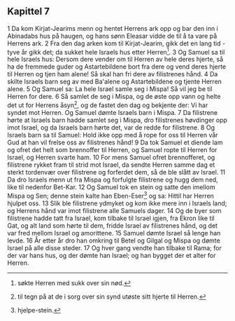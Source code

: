 ## Kapittel 7

1 Da kom Kirjat-Jearims menn og hentet Herrens ark opp og bar den inn i Abinadabs hus på haugen, og hans sønn Eleasar vidde de til å ta vare på Herrens ark.
2 Fra den dag arken kom til Kirjat-Jearim, gikk det en lang tid - tyve år gikk det; da sukket hele Israels hus etter Herren[^1].
3 Og Samuel sa til hele Israels hus: Dersom dere vender om til Herren av hele deres hjerte, så ha de fremmede guder og Astartebildene bort fra dere og vend deres hjerte til Herren og tjen ham alene! Så skal han fri dere av filistrenes hånd.
4 Da skilte Israels barn seg av med Ba'alene og Astartebildene og tjente Herren alene.
5 Og Samuel sa: La hele Israel samle seg i Mispa! Så vil jeg be til Herren for dere.
6 Så samlet de seg i Mispa, og de øste opp vann og helte det ut for Herrens åsyn[^2], og de fastet den dag og bekjente der: Vi har syndet mot Herren. Og Samuel dømte Israels barn i Mispa.
7 Da filistrene hørte at Israels barn hadde samlet seg i Mispa, dro filistrenes høvdinger opp imot Israel, og da Israels barn hørte det, var de redde for filistrene.
8 Og Israels barn sa til Samuel: Hold ikke opp med å rope for oss til Herren vår Gud at han vil frelse oss av filistrenes hånd!
9 Da tok Samuel et diende lam og ofret det helt som brennoffer til Herren, og Samuel ropte til Herren for Israel, og Herren svarte ham.
10 For mens Samuel ofret brennofferet, og filistrene rykket fram til strid mot Israel, da sendte Herren samme dag et sterkt tordenvær over filistrene og forferdet dem, så de ble slått av Israel.
11 Da dro Israels menn ut fra Mispa og forfulgte filistrene og hugg dem ned, like til nedenfor Bet-Kar.
12 Og Samuel tok en stein og satte den imellom Mispa og Sen; denne stein kalte han Eben-Eser[^3] og sa: Hittil har Herren hjulpet oss.
13 Slik ble filistrene ydmyket og kom ikke mere inn i Israels land; og Herrens hånd var imot filistrene alle Samuels dager.
14 Og de byer som filistrene hadde tatt fra Israel, kom tilbake til Israel igjen, fra Ekron like til Gat, og alt land som hørte til dem, fridde Israel av filistrenes hånd, og det var fred mellom Israel og amorittene.
15 Samuel dømte Israel så lenge han levde.
16 År etter år dro han omkring til Betel og Gilgal og Mispa og dømte Israel på alle disse steder.
17 Og hver gang vendte han tilbake til Rama; for der var hans hus, og der dømte han Israel; og han bygget der et alter for Herren.

[^1]:  søkte Herren med sukk over sin nød.
[^2]:  til tegn på at de i sorg over sin synd utøste sitt hjerte til Herren.
[^3]:  hjelpe-stein.
